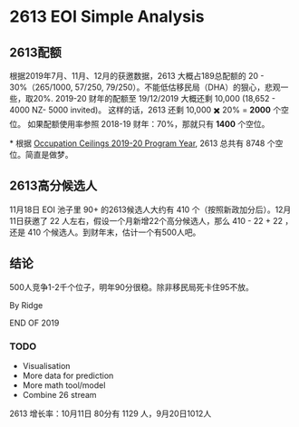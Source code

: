 # 2613 EOI Simple Analysis

## 2613配额

根据2019年7月、11月、12月的获邀数据，2613 大概占189总配额的 20 - 30%（265/1000, 57/250, 79/250）。不能低估移民局（DHA）的狠心，悲观一些，取20%.
2019-20 财年的配额至 19/12/2019 大概还剩 10,000 (18,652 - 4000 NZ- 5000 invited)。
这样的话，2613 还剩 10,000 ✖️️ 20% = **2000** 个空位。
如果配额使用率参照 2018-19 财年：70%，那就只有 **1400** 个空位。

\* 根据 [Occupation Ceilings 2019-20 Program Year](https://immi.homeaffairs.gov.au/visas/working-in-australia/skillselect/occupation-ceilings), 2613 总共有 8748 个空位。简直是做梦。

## 2613高分候选人

11月18日 EOI 池子里 90+ 的2613候选人大约有 410 个（按照新政加分后）。12月11日获邀了 22 人左右，假设一个月新增22个高分候选人，那么 410 - 22 + 22 ，还是 410 个候选人。到财年末，估计一个有500人吧。


## 结论
500人竞争1-2千个位子，明年90分很稳。除非移民局死卡住95不放。

By Ridge

END OF 2019


### TODO
- Visualisation
- More data for prediction
- More math tool/model
- Combine 26 stream

2613 增长率：10月11日 80分有 1129 人，9月20日1012人
